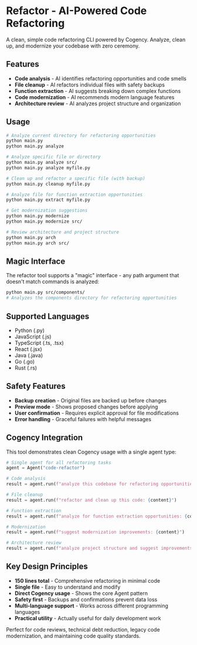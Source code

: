 # Refactor - AI-Powered Code Refactoring

A clean, simple code refactoring CLI powered by Cogency. Analyze, clean up, and modernize your codebase with zero ceremony.

## Features

- **Code analysis** - AI identifies refactoring opportunities and code smells
- **File cleanup** - AI refactors individual files with safety backups
- **Function extraction** - AI suggests breaking down complex functions
- **Code modernization** - AI recommends modern language features
- **Architecture review** - AI analyzes project structure and organization

## Usage

```bash
# Analyze current directory for refactoring opportunities
python main.py
python main.py analyze

# Analyze specific file or directory
python main.py analyze src/
python main.py analyze myfile.py

# Clean up and refactor a specific file (with backup)
python main.py cleanup myfile.py

# Analyze file for function extraction opportunities
python main.py extract myfile.py

# Get modernization suggestions
python main.py modernize
python main.py modernize src/

# Review architecture and project structure
python main.py arch
python main.py arch src/
```

## Magic Interface

The refactor tool supports a "magic" interface - any path argument that doesn't match commands is analyzed:

```bash
python main.py src/components/
# Analyzes the components directory for refactoring opportunities
```

## Supported Languages

- Python (.py)
- JavaScript (.js)
- TypeScript (.ts, .tsx)
- React (.jsx)
- Java (.java)
- Go (.go)
- Rust (.rs)

## Safety Features

- **Backup creation** - Original files are backed up before changes
- **Preview mode** - Shows proposed changes before applying
- **User confirmation** - Requires explicit approval for file modifications
- **Error handling** - Graceful failures with helpful messages

## Cogency Integration

This tool demonstrates clean Cogency usage with a single agent type:

```python
# Single agent for all refactoring tasks
agent = Agent("code-refactor")

# Code analysis
result = agent.run(f"analyze this codebase for refactoring opportunities: {code}")

# File cleanup
result = agent.run(f"refactor and clean up this code: {content}")

# Function extraction
result = agent.run(f"analyze for function extraction opportunities: {content}")

# Modernization
result = agent.run(f"suggest modernization improvements: {content}")

# Architecture review
result = agent.run(f"analyze project structure and suggest improvements: {structure}")
```

## Key Design Principles

- **150 lines total** - Comprehensive refactoring in minimal code
- **Single file** - Easy to understand and modify
- **Direct Cogency usage** - Shows the core Agent pattern
- **Safety first** - Backups and confirmations prevent data loss
- **Multi-language support** - Works across different programming languages
- **Practical utility** - Actually useful for daily development work

Perfect for code reviews, technical debt reduction, legacy code modernization, and maintaining code quality standards.